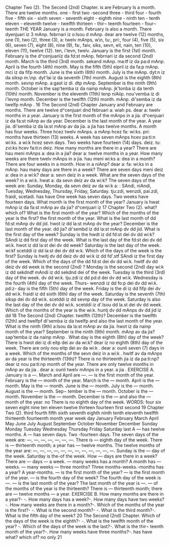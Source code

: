 Chapter Two (2). 
The Second (2nd) Chapter. 
is 
are 
February Is a 
month. 
There are twelve 
months. 
one - first 
two -second 
three - third 
four - fourth 
five - fifth 
six - sixth 
seven - seventh 
eight - eighth 
nine - ninth 
ten - tenth 
eleven - eleventh 
twelve - twelfth 
thirteen - thir¬ 
teenth 
fourteen - four¬ 
teenth 
THE YEAR 
January is a month. February is also a month. There 
dyenjuari iz 3 mAnp. febrnari iz o:lsou d mAnp. dear 
are twelve (12) months, one (1), two (2), three (3), 
a: twelv mAnps, w\n, tu:, pri:, 
four (4), five (5), six (6), seven (7), eight (8), nine (9), 
fa:, faiv, siks, sevn, eit, nain, 
ten (10), eleven (11), twelve (12). 
ten, i'levn, twelv. 
January is the first (1st) month. February is the 
d^cenjuariiz da fd:st mAnp. febrnari iz da 
second (2nd) month. March is the third (3rd) month. 
sekand mAnp. ma:tf iz da pa:d mAnp. 
April is the fourth (4th) month. May is the fifth (5th) 
eipril iz da fa:p mAnp. mci iz da fifp 
month. June is the sixth (6th) month. July is the 
mAnp. dyt:n iz da siksp m.\np. dyt'lai iz da 
seventh (7th) month. August is the eighth (8th) month. 
sevnp mAnp. a:gast iz di. dtp mAnp. 
September is the ninth (9th) month. October is the 
sap'temba iz da nainp mAnp. jk'tonba iz da 
tenth (10th) month. November is the eleventh (11th) 
tenp niAiip. nou'vemba iz di i'levnp 
month. December is the twelfth (12th) month. 
mAnp. di'semba iz da twelfp mAnp . 
16 
The Second (2nd) Chapter 
January and February are months. There are twelve 
d^cenjuari dnd februari a: wiah ps. dear a: twelv 
months in a year. January is the first month of the 
mAnps in a jia. d^cenjuari iz da fa:st niAnp av da 
year. December is the last month of the year. A year 
jia. di'semba iz da la:st mAnp av da jia. a jia 
has twelve months. A month has four weeks. Three 
hcez twelv mAnps. a mAnp hcez fa: wi:ks. pri: 
months have thirteen (13) weeks. A week has seven 
mAnps hcev pa:ti:n wi:ks. a wi:k hcez sevn 
days. Two weeks have fourteen (14) days. 
deiz. tu: zvi:ks hcev fa:ti:n deiz. 
How many months are there in a year? There are 
hau meni mAnps a: dea in a jia? dear a: 
twelve months in a year. How many weeks are there 
twelv mAnps in a jia. hau meni wi:ks a: dea 
in a month? There are four weeks in a month. How 
in a niAnp? dear a: fa: wi:ks in a mAnp. hau 
many days are there in a week? There are seven days 
meni deiz a: dea in a wi:k? dear a: sevn deiz 
in a week. What are the seven days of the week? 
in a wi:k. hwat a: da sevn deiz av da wi:k? 
The seven days of the week are: Sunday, Monday, 
da sevn deiz av da wi:k a: : SAndi, niAndi, 
Tuesday, Wednesday, Thursday, Friday, Saturday. 
tju:zdi, wenzdi, pai.zdi, fraidi, scetadi. 
has 
have 
One week has 
seven days. 
Two weeks have 
fourteen days. 
What month is the first month of the year? January is 
hwat mAnp iz da fa:st mAnp av da jia? d^cenjuari iz 
17 
Chapter Two (2). 
what? 
which of? 
What is the first 
month of the 
year? 
Which of the 
months of the year 
is the first? 
the first month of the year. What is the last month of 
dd fd:st mAnp dv dd jid. hwot iz dd la:st mAnp dv 
the year? December is the last month of the year. 
dd jia? di'sembd iz dd la:st mAnp dv dd jid. 
What is the first day of the week? Sunday is the 
hwdt iz dd fd:st dei dv dd wi:k? SAndi iz dd 
first day of the week. What is the last day of the 
fd:st dei dv dd wi:k. hwot iz dd la:st dei dv dd 
week? Saturday is the last day of the week. 
wi:kf scetddi iz dd la:st dei dv dd w\:k. 
Which of the days of the week is the first? Sunday is 
hwitj dv dd deiz dv dd wi:k iz dd fd'.stf SAndi iz 
the first day of the week. Which of the days of the 
dd fd:st dei dv dd wi:k. hwitf dv dd deiz dv dd 
week is the second (2nd) ? Monday is the second (2nd) day 
wi:k iz dd sekdndf mAndi iz dd sekdnd dei 
of the week. Tuesday is the third (3rd) day of the week. 
dv dd wi:k. tju.zdi iz dd pd:d dei dv dd wi:k. 
Wednesday is the fourth (4th) day of the week. Thurs- 
wenzdi iz dd fo:p dei dv dd wi:k. pd:z- 
day is the fifth (5th) day of the week. Friday is the 
di iz dd fifp dei dv dd wi:k. fraidi iz dd 
sixth (6th) day of the week. Saturday is the seventh (7th) 
siksp dei dv dd wi:k. scetddi iz dd sevnp 
day of the week. Saturday is also the last day of the 
dei dv dd wi:k. scetddi iz d'.lsou dd la.st dei dv dd 
week. Which of the months of the year is the 
wi:k. huntj dv dd mAnps dv dd jid iz dd 
18 
The Second (2nd) Chapter. 
twelfth (12th)? December is the twelfth (12th) and 
twelfpf di'semba iz da twelfp and 
also the last month of the year. What is the ninth (9th) 
a:lsou da la:st mAnp av da jia. hwot iz da nainp 
month of the year? September is the ninth (9th) month. 
mAnp av da jia? sap'temba iz da nainp mAnp . 
What day is the eighth (8th) day of the week? There is 
hwot dei iz di eitp dei av da wi:k? dear iz 
no eighth (8th) day of the week. There are only 
nou eitp dei av da wi:k . dear a: ounli 
seven (7) days in a week. Which of the months of the 
sevn deiz in a wi:k . hwitf av da mAnps av da 
year is the thirteenth (13th)? There is no thirteenth 
jia iz da pa:ti:np? dear iz nou pa:ti:np 
month of the year. There are only twelve months in 
mAnp av da jia . dear a: ounli twelv mAnps in 
a year. 
a jia . 
EXERCISE A. 
January is a —. March and April are —. — is the 
first month of the year. February is the — month of 
the year. March is the — month. April is the — 
month. May is the — month. June is the — month. 
July is the — month. August is the — month. Sep¬ 
tember is the — month. October is the — month. 
November is the — month. December is the — and 
also the — month of the year. 
no 
There is no eighth 
day of the week. 
WORDS: 
four 
six 
seven 
eight 
nine 
ten 
eleven 
twelve 
thirteen 
fourteen 
first 
second 
19 
Chapter Two (2). 
third 
fourth 
fifth 
sixth 
seventh 
eighth 
ninth 
tenth 
eleventh 
twelfth 
thirteenth 
fourteenth 
month 
year 
week 
day 
January 
February 
March 
April 
May 
June 
July 
August 
September 
October 
November 
December 
Sunday 
Monday 
Tuesday 
Wednesday 
Thursday 
Friday 
Saturday 
last 
A — has twelve months. A — has seven days. Two 
-fourteen days. The seven days of the week 
are: —, —, —, —, —, —, —. There is — eighth day 
of the week. There is — thirteenth month; a year 
has — twelve months. The twelve months of the year 
are: —, —, —, —, —, —, —, —, —, —, —, —. Sunday 
is the — day of the week. Saturday is the-of 
the week. 
How — days are there in a week? There are — days 
— a week. — many weeks has a month? A month 
has — weeks. — many weeks — three months? 
Three months-weeks.-months has a year? 
A year-months. — is the first month of the 
year? — is the first month of the year. — is the 
fourth day of the week? The fourth day of the 
week is —. — is the last month of the year? The 
last month of the year is —. — of the months of the 
year is the thirteenth? There is — thirteenth month; 
there are — twelve months — a year. 
EXERCISE B. 
How many months are there in a year?- 
-. How many days has a week?-. 
How many days have two weeks?-. How 
many weeks are there in a month?-. 
Which of the months of the year is the first?- 
-. What is the second month?- 
-. What is the third month?-. What 
is the fifth day of the week? 
20 
The Second (2nd) Chapter. 
Which of the days of the week is the eighth?- 
-. What is the twelfth month of the year? 
-. Which of the days of the week 
is the last?-. What is the thir¬ 
teenth month of the year?-. How 
many weeks have three months?-. 
has 
have 
what? 
which of? 
no 
only 
21 
